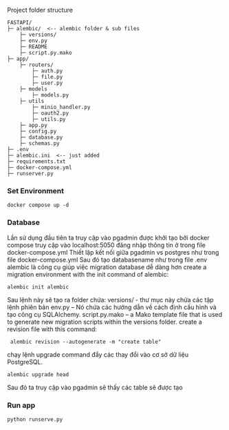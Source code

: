 Project folder structure

```
FASTAPI/
├─ alembic/  <-- alembic folder & sub files
    ├─ versions/ 
    ├─ env.py
    ├─ README
    ├─ script.py.mako
├─ app/
    ├─ routers/
        ├─ auth.py
        ├─ file.py
        ├─ user.py 
    ├─ models
        ├─ models.py  
    ├─ utils
        ├─ minio_handler.py    
        ├─ oauth2.py
        ├─ utils.py  
    ├─ app.py
    ├─ config.py
    ├─ database.py
    ├─ schemas.py
├─ .env
├─ alembic.ini  <-- just added
├─ requirements.txt
├─ docker-compose.yml
├─ runserver.py

```
### Set Environment
```
docker compose up -d
```
### Database
Lần sử dụng đầu tiên
ta truy cập vào pgadmin được khởi tạo bởi docker compose truy cập vào localhost:5050 đăng nhập thông tin ở trong file docker-compose.yml
Thiết lập kết nối giữa pgadmin vs postgres như trong file docker-compose.yml
Sau đó tạo databasename như trong file .env
alembic là công cụ giúp việc migration database dễ dàng hơn
create a migration environment with the init command of alembic:
```
alembic init alembic
```
Sau lệnh này sẽ tạo ra folder chứa:
    versions/ - thư mục này chứa các tập lệnh phiên bản
    env.py – Nó chứa các hướng dẫn về cách định cấu hình và tạo công cụ SQLAlchemy.
    script.py.mako – a Mako template file that is used to generate new migration scripts within the versions folder.
 create a revision file with this command:
 
```
 alembic revision --autogenerate -m "create table"
```
chạy lệnh upgrade command đẩy các thay đổi vào cơ sở dữ liệu PostgreSQL.
```
alembic upgrade head
```
Sau đó ta truy cập vào pgadmin sẽ thấy các table sẽ được tạo 
### Run app

```
python runserve.py
```


